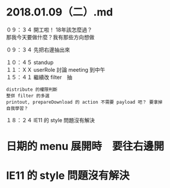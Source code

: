 # 2018.01.09（二）.md

０９：３４ 開工啦！ 18年該怎麼過？  
那我今天要做什麼？我有那些方向想做  

０９：３４ 先把右邊抽出來  

１０：４５ standup  
１１：ＸＸ userRole 討論 meeting 到中午  
１５：４１ 繼續改 filter　抽  

```
distribute 的權限判斷
整併 filter 的多選
printout, prepareDownload 的 action 不需要 payload 吧？ 要拿掉
自我學習？
```
１８：２４ IE11 的 style 問題沒有解決  

# 日期的 menu 展開時　要往右邊開
# IE11 的 style 問題沒有解決
